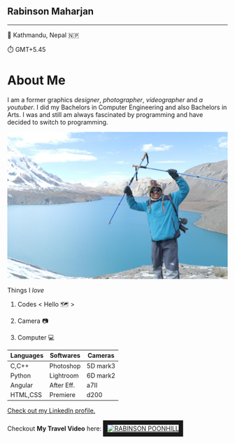 
## Rabinson Maharjan
-----
📍 Kathmandu, Nepal 🇳🇵


⏱️ GMT+5.45

# About Me
I am a former graphics _designer_, _photographer_, _videographer_ and _a youtuber_. I did my Bachelors in Computer Engineering and also Bachelors in Arts.
I was and still am always fascinated by programming and have decided to switch to programming.


![TILICHO](https://github.com/Rabinson/img/blob/master/IMG_8732.JPG)


 Things I _love_

1. Codes < Hello 🗺️ >

2. Camera 📷

3. Computer 💻


|Languages| Softwares | Cameras |
| ------- | --------- | ------- |
|C,C++    |Photoshop  |5D mark3 |
|Python   |Lightroom  |6D mark2 |
|Angular  |After Eff. |a7II     |
|HTML,CSS |Premiere   |d200     |





[Check out my LinkedIn profile.](https://www.linkedin.com/in/rabinson-maharjan-b714a982/ "Rabinson Maharjan")




Checkout __My Travel Video__ here:
<a href="https://www.youtube.com/watch?v=BUNx_3RO2NI" target="_blank"><img src="http://img.youtube.com/vi/BUNx_3RO2NI/0.jpg" alt="RABINSON POONHILL" width="240" height="180" border="10" /></a>

    
